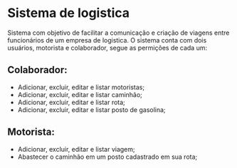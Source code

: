 # Sistema de logistica
Sistema com objetivo de facilitar a comunicação e criação de viagens entre funcionários de um empresa de logistica. 
O sistema conta com dois usuários, motorista e colaborador, segue as permições de cada um: 

## Colaborador:
- Adicionar, excluir, editar e listar motoristas;
- Adicionar, excluir, editar e listar caminhão;
- Adicionar, excluir, editar e listar rota;
- Adicionar, excluir, editar e listar posto de gasolina;

## Motorista:
- Adicionar, excluir, editar e listar viagem;
- Abastecer o caminhão em um posto cadastrado em sua rota;

